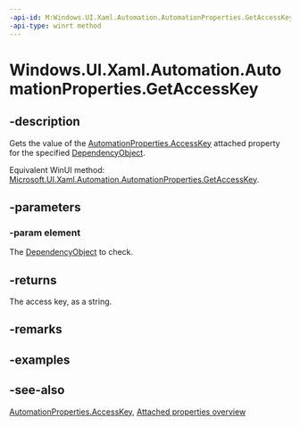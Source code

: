 ```yaml
---
-api-id: M:Windows.UI.Xaml.Automation.AutomationProperties.GetAccessKey(Windows.UI.Xaml.DependencyObject)
-api-type: winrt method
---
```


<!-- Method syntax
public string GetAccessKey(Windows.UI.Xaml.DependencyObject element)
-->

# Windows.UI.Xaml.Automation.AutomationProperties.GetAccessKey

## -description
Gets the value of the [AutomationProperties.AccessKey](automationproperties_accesskey.md) attached property for the specified [DependencyObject](../windows.ui.xaml/dependencyobject.md).

Equivalent WinUI method: [Microsoft.UI.Xaml.Automation.AutomationProperties.GetAccessKey](/windows/winui/api/microsoft.ui.xaml.automation.automationproperties.getaccesskey).

## -parameters
### -param element
The [DependencyObject](../windows.ui.xaml/dependencyobject.md) to check.

## -returns
The access key, as a string.

## -remarks

## -examples

## -see-also

[AutomationProperties.AccessKey](automationproperties_accesskey.md), [Attached properties overview](/windows/uwp/xaml-platform/attached-properties-overview)
